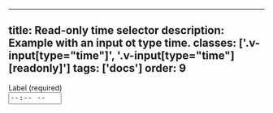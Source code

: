<!--
 *              Copyright (c) 2025 Visa, Inc.
 *
 * Licensed under the Apache License, Version 2.0 (the "License");
 * you may not use this file except in compliance with the License.
 * You may obtain a copy of the License at
 *
 *         http://www.apache.org/licenses/LICENSE-2.0
 *
 * Unless required by applicable law or agreed to in writing, software
 * distributed under the License is distributed on an "AS IS" BASIS,
 * WITHOUT WARRANTIES OR CONDITIONS OF ANY KIND, either express or implied.
 * See the License for the specific language governing permissions and
 * limitations under the License.
 *
 -->
---
title: Read-only time selector
description: Example with an input ot type time.
classes: ['.v-input[type="time"]', '.v-input[type="time"][readonly]']
tags: ['docs']
order: 9
---

<div class="v-flex v-flex-col v-gap-4">
  <label class="v-label" for="time-selector-read-only">
    Label (required)
  </label>
  <div class="v-input-container v-surface v-flex-row">
    <input class="v-input" id="time-selector-read-only" name="time-selector-dread-onlyefault" type="time" readonly />
  </div>
</div>
